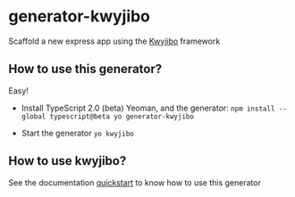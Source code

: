 # generator-kwyjibo
Scaffold a new express app using the [Kwyjibo](https://github.com/zlash/kwyjibo) framework

## How to use this generator?

Easy!
- Install TypeScript 2.0 (beta) Yeoman, and the generator:
`npm install --global typescript@beta yo generator-kwyjibo`

- Start the generator
`yo kwyjibo`

## How to use kwyjibo?

See the documentation [quickstart](https://github.com/zlash/kwyjibo/blob/master/README.md) to know how to use this generator
